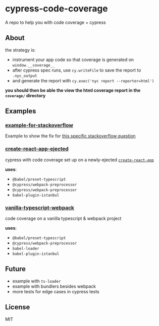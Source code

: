 # cypress-code-coverage
A repo to help you with code coverage + cypress

## About 
the strategy is:

- instrument your app code so that coverage is generated on `window.__coverage__`
- after cypress spec runs, use `cy.writeFile` to save the report to `.nyc_output`
- and generate the report with `cy.exec('nyc report --reporter=html')`

**you should then be able the view the html coverage report in the `coverage/` directory** 



## Examples

### [example-for-stackoverflow](https://github.com/Bkucera/cypress-code-coverage/tree/master/examples/example-for-stackoverflow)
Example to show the fix for [this specific stackoverflow question](https://stackoverflow.com/a/55091372/4135063)


### [create-react-app-ejected](https://github.com/Bkucera/cypress-code-coverage/tree/master/examples/create-react-app-ejected)
cypress with code coverage set up on a newly-ejected [`create-react-app`](https://github.com/facebook/create-react-app)

**uses**:

+  `@babel/preset-typescript`
+  `@cypress/webpack-preprocessor`
+  `@cypress/webpack-preprocessor`
+  `babel-plugin-istanbul`

### [vanilla-typescript-webpack](https://github.com/Bkucera/cypress-code-coverage/tree/master/examples/vanilla-typescript-webpack)
code coverage on a vanilla typescript & webpack project

**uses**:

+  `@babel/preset-typescript`
+  `@cypress/webpack-preprocessor`
+  `babel-loader`
+  `babel-plugin-istanbul`



## Future

- example with `ts-loader`
- example with bundlers besides webpack
- more tests for edge cases in cypress tests


## License
MIT
